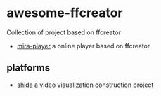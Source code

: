 # awesome-ffcreator

Collection of project based on ffcreator


- [mira-player](https://github.com/miravideo/FFCreator)  a online player based on ffcreator

## platforms
- [shida](https://github.com/tnfe/shida) a video visualization construction project


